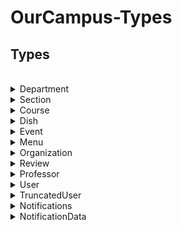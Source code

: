 # OurCampus-Types

## Types
<br/>

<details><summary>Department</summary>
<p>

```
  displayName: string  
  id: string  
  colors: string[]  
``` 
</p>
</details>

<details><summary>Section</summary>
<p>

```
  instructorName: string
  instructorUserName: string
  seatsAvail: number
```

</p>
</details>

<details><summary>Course</summary>
<p>

```
  crosslistings: string[]
  displayName: string
  link: string
  sections:  [key: string]: Section 
```

</p>
</details>

<details><summary>Dish</summary>
<p>

```
  subscribers: string[]
  isVegetarian: boolean
  isGlutenFree: boolean
  isVegan: boolean
  uid: number
  title: string
  lastSeen: string
  description: string
```

</p>
</details>

<details><summary>Event</summary>
<p>

```
  imageURL: string
  invited: string[]
  endDateTime: string
  joined: null[]
  title: string
  location: string
  description: string
  startDateTime: string
  public: boolean
  category: number
  dateTimePosted: string
  author: string
  flagged: null[]
  dateTimeEdited: string
```

</p>
</details>

<details><summary>Menu</summary>
<p>

```
  displayName: string
  fixedMenu: unknown[]
  snippet: string
  shortDisplayName: string
  imageURL: string
  menu: Dish[]
  fallbackURL: string
  hours: unknown
```

</p>
</details>

<details><summary>Organization</summary>
<p>

```
  contact: string
  dateTimePosted: string
  author: string
  description: string
  link: string
  displayName: string
  label: string
  events: string[]
  subscribers: string[]
  media: string[]
  imageURL: string
  dateTimeEdited: string
```

</p>
</details>

<details><summary>Review</summary>
<p>

```
  quality: number
  grade: string
  course: string
  comment: string
  string: string
  recommended: boolean
  difficulty: number
  likes: string[]
  author: string
  tags: number[]
```

</p>
</details>

<details><summary>Professor</summary>
<p>

```
  displayName: string
  averageDifficulty: number
  imageURL: string
  departments: string[]
  averageQuality: number
  totalReviews: number
  reviews:  [key: string]: Review 
```

</p>
</details>

<details><summary>User</summary>
<p>

```
  token: string
  incognito: boolean
  email: string
  os: string
  group: string
  directory: string
  imageURL: string
  blocked: boolean
  displayName: string
```

</p>
</details>

<details><summary>TruncatedUser</summary>
<p>

```
  incognito: boolean
  email: string
  group: string
  imageURL: string
  displayName: string
```

</p>
</details>

<details><summary>Notifications</summary>
<p>

```
  data: NotificationData
  viewed: boolean
  sender: string
  string: string
  type: number
```

</p>
</details>

<details><summary>NotificationData</summary>
<p>

```
  body: string
  restaurantId: string
  title: string
```

</p>
</details>

